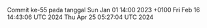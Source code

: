Commit ke-55 pada tanggal Sun Jan 01 14:00 2023 +0100
Fri Feb 16 14:43:06 UTC 2024
Thu Apr 25 05:27:04 UTC 2024
